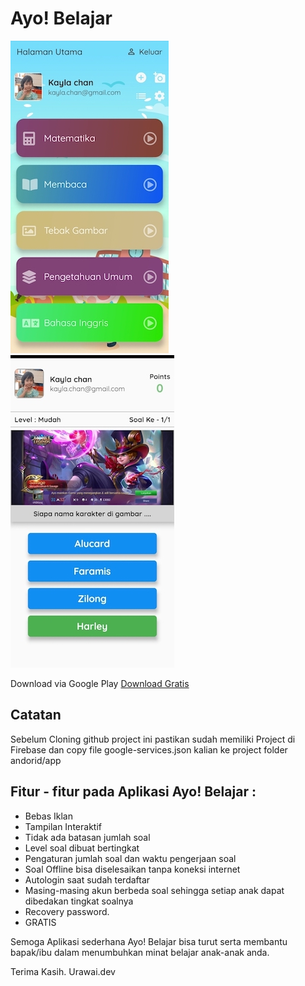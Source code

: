 # Ayo! Belajar

![Halaman Utama](https://raw.githubusercontent.com/UrawaiDev/Ayo-Belajar/master/images%20for%20readme/halaman%20utama.jpg)
![Tampilan Soal](https://github.com/UrawaiDev/Ayo-Belajar/blob/master/images%20for%20readme/harley.jpg?raw=true)

Download via Google Play [Download Gratis](https://play.google.com/store/apps/details?id=com.little_giant.math_quiz)

## Catatan
Sebelum Cloning github project ini pastikan sudah memiliki Project di Firebase dan copy file google-services.json kalian ke project folder andorid/app

## Fitur - fitur pada Aplikasi Ayo! Belajar :
- Bebas Iklan
- Tampilan Interaktif
- Tidak ada batasan jumlah soal
- Level soal dibuat bertingkat
- Pengaturan jumlah soal dan waktu pengerjaan soal
- Soal Offline bisa diselesaikan tanpa koneksi internet
- Autologin saat sudah terdaftar
- Masing-masing akun berbeda soal sehingga setiap anak dapat dibedakan tingkat soalnya
- Recovery password.
- GRATIS

Semoga Aplikasi sederhana Ayo! Belajar bisa turut serta membantu bapak/ibu dalam menumbuhkan minat belajar anak-anak anda.


Terima Kasih.
Urawai.dev  
